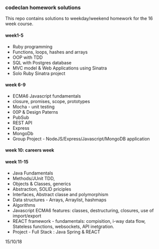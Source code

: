 ### codeclan homework solutions

This repo contains solutions to weekday/weekend homework for the 16 week course.

#### week1-5
 - Ruby programming
 - Functions, loops, hashes and arrays
 - OOP with TDD
 - SQL with Postgres database
 - MVC model & Web Applications using Sinatra
 - Solo Ruby Sinatra project 
 
 #### week 6-9
  - ECMA6 Javascript fundamentals
  - closure, promises, scope, prototypes
  - Mocha - unit testing
  - 00P & Design Paterns 
  - PubSub
  - REST API 
  - Express
  - MongoDb
  - Group Project - NodeJS/Express/Javascript/MongoDB application
 
#### week 10: careers week

#### week 11-15
  - Java Fundamentals
  - Methods/JUnit TDD,
  - Objects & Classes, generics
  - Abstraction, SOLID priciples
  - Interfaces, Abstract classe and polymorphism
  - Data structures - Arrays, Arraylist, hashmaps
  - Algorithms
  - Javascript ECMA6 features: classes, destructuring, closures, use of import/export
  - REACT framework - fundamentals: compisition, i-way data flow, Stateless functions,
  websockets, API inetgration.
 - Project - Full Stack : Java Spring & REACT
 
 

 
15/10/18

 
